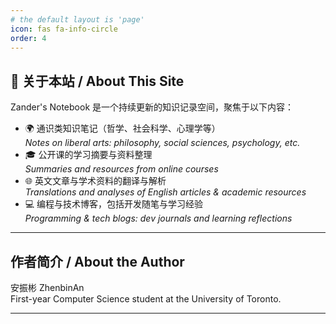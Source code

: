 ```yaml
---
# the default layout is 'page'
icon: fas fa-info-circle
order: 4
---
```


## 🧭 关于本站 / About This Site

Zander's Notebook 是一个持续更新的知识记录空间，聚焦于以下内容：

- 🌍 通识类知识笔记（哲学、社会科学、心理学等）  
  _Notes on liberal arts: philosophy, social sciences, psychology, etc._  
- 🎓 公开课的学习摘要与资料整理  
  _Summaries and resources from online courses_  
- 🌐 英文文章与学术资料的翻译与解析  
  _Translations and analyses of English articles & academic resources_  
- 💻 编程与技术博客，包括开发随笔与学习经验  
  _Programming & tech blogs: dev journals and learning reflections_

---

## 作者简介 / About the Author
安振彬 ZhenbinAn  
First-year Computer Science student at the University of Toronto.  

---

